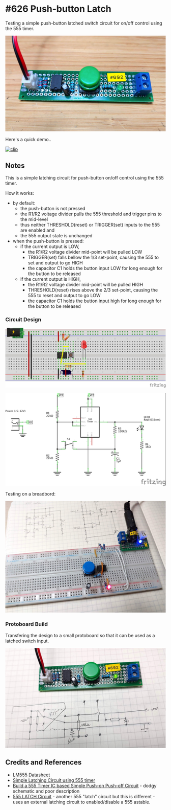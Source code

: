 # #626 Push-button Latch

Testing a simple push-button latched switch circuit for on/off control using the 555 timer.

![Build](./assets/Latch_build.jpg?raw=true)

Here's a quick demo..

[![clip](https://img.youtube.com/vi/LyaoLRMI-wE/0.jpg)](https://www.youtube.com/watch?v=LyaoLRMI-wE)

## Notes

This is a simple latching circuit for push-button on/off control using the 555 timer.

How it works:

* by default:
    * the push-button is not pressed
    * the R1/R2 voltage divider pulls the 555 threshold and trigger pins to the mid-level
    * thus neither THRESHOLD(reset) or TRIGGER(set) inputs to the 555 are enabled and
    * the 555 output state is unchanged
* when the push-button is pressed:
    * if the current output is LOW,
        * the R1/R2 voltage divider mid-point will be pulled LOW
        * TRIGGER(set) falls bellow the 1/3 set-point, causing the 555 to set and output to go HIGH
        * the capacitor C1 holds the button input LOW for long enough for the button to be released
    * if the current output is HIGH,
        * the R1/R2 voltage divider mid-point will be pulled HIGH
        * THRESHOLD(reset) rises above the 2/3 set-point, causing the 555 to reset and output to go LOW
        * the capacitor C1 holds the button input high for long enough for the button to be released

### Circuit Design

![bb](./assets/Latch_bb.jpg?raw=true)

![schematic](./assets/Latch_schematic.jpg?raw=true)

Testing on a breadbord:

![Latch_bb_build](./assets/Latch_bb_build.jpg?raw=true)

### Protoboard Build

Transfering the design to a small protoboard so that it can be used as a latched switch input.

![protoboard_build](./assets/protoboard_build.jpg?raw=true)

## Credits and References

* [LM555 Datasheet](https://www.futurlec.com/Linear/LM555CN.shtml)
* [Simple Latching Circuit using 555 timer](https://www.circuits-diy.com/simple-latching-circuit-using-555-timer/)
* [Build a 555 Timer IC based Simple Push-on Push-off Circuit](https://circuitdigest.com/electronic-circuits/555-timer-push-on-push-off-circuit) - dodgy schematic and poor description
* [555 LATCH Circuit](https://www.555-timer-circuits.com/latch.html) - another 555 "latch" circuit but this is different - uses an external latching circuit to enabled/disable a 555 astable.
